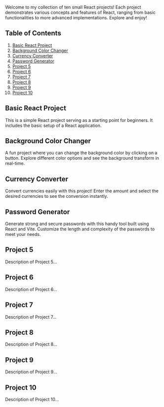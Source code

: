 
Welcome to my collection of ten small React projects! Each project demonstrates various concepts and features of React, ranging from basic functionalities to more advanced implementations. Explore and enjoy!

## Table of Contents
1. [Basic React Project](#basic-react-project)
2. [Background Color Changer](#background-color-changer)
3. [Currency Converter](#currency-converter)
4. [Password Generator](#password-generator)
5. [Project 5](#project-5)
6. [Project 6](#project-6)
7. [Project 7](#project-7)
8. [Project 8](#project-8)
9. [Project 9](#project-9)
10. [Project 10](#project-10)

## Basic React Project
This is a simple React project serving as a starting point for beginners. It includes the basic setup of a React application.

## Background Color Changer
A fun project where you can change the background color by clicking on a button. Explore different color options and see the background transform in real-time.

## Currency Converter
Convert currencies easily with this project! Enter the amount and select the desired currencies to see the conversion instantly.

## Password Generator
Generate strong and secure passwords with this handy tool built using React and Vite. Customize the length and complexity of the passwords to meet your needs.

## Project 5
Description of Project 5...

## Project 6
Description of Project 6...

## Project 7
Description of Project 7...

## Project 8
Description of Project 8...

## Project 9
Description of Project 9...

## Project 10
Description of Project 10...


